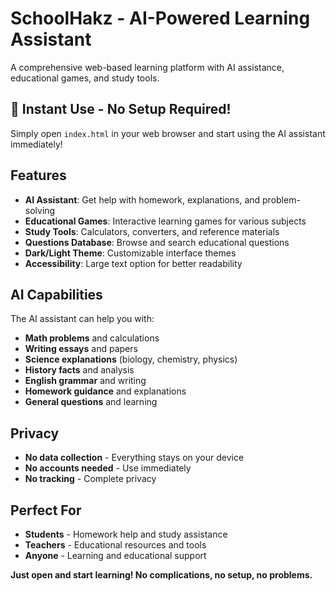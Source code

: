 # SchoolHakz - AI-Powered Learning Assistant

A comprehensive web-based learning platform with AI assistance, educational games, and study tools.

## 🚀 **Instant Use - No Setup Required!**

Simply open `index.html` in your web browser and start using the AI assistant immediately!

## Features

- **AI Assistant**: Get help with homework, explanations, and problem-solving
- **Educational Games**: Interactive learning games for various subjects
- **Study Tools**: Calculators, converters, and reference materials
- **Questions Database**: Browse and search educational questions
- **Dark/Light Theme**: Customizable interface themes
- **Accessibility**: Large text option for better readability

## AI Capabilities

The AI assistant can help you with:
- **Math problems** and calculations
- **Writing essays** and papers
- **Science explanations** (biology, chemistry, physics)
- **History facts** and analysis
- **English grammar** and writing
- **Homework guidance** and explanations
- **General questions** and learning 

## Privacy

- **No data collection** - Everything stays on your device
- **No accounts needed** - Use immediately
- **No tracking** - Complete privacy

## Perfect For

- **Students** - Homework help and study assistance
- **Teachers** - Educational resources and tools
- **Anyone** - Learning and educational support

**Just open and start learning! No complications, no setup, no problems.**

